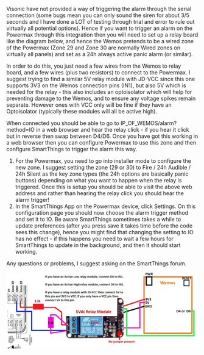 Visonic have not provided a way of triggering the alarm through the serial connection (some bugs mean you can only sound the siren for about 3/5 seconds and I have done a LOT of testing through trial and error to rule out virtually all potential options). Hence if you want to trigger an alarm on the Powermax through this integration then you will need to set up a relay board like the diagram below, and hence the Wemos pretends to be a wired zone of the Powermax (Zone 29 and Zone 30 are normally Wired zones on virtually all panels) and set as a 24h always active panic alarm (or similar).

In order to do this, you just need a few wires from the Wemos to relay board, and a few wires (plus two resistors) to connect to the Powermax. I suggest trying to find a similar 5V relay module with JD-VCC since this one supports 3V3 on the Wemos connection pins (IN1), but also 5V which is needed for the relay - this also includes an optoisolator which will help for preventing damage to the Wemos, and to ensure any voltage spikes remain separate. However ones with VCC only will be fine if they have an Optoisolator (typically these modules will all be active high).

When connected you should be able to go to IP_OF_WEMOS/alarm?method=IO in a web browser and hear the relay click - if you hear it click but in reverse then swap between D4/D6. Once you have got this working in a web browser then you can configure Powermax to use this zone and then configure SmartThings to trigger the alarm this way.
1) For the Powermax, you need to go into installer mode to configure the new zone. I suggest setting the zone (29 or 30) to Fire / 24h Audible / 24h Silent as the key zone types (the 24h options are basically panic buttons) depending on what you want to happen when the relay is triggered. Once this is setup you should be able to visit the above web address and rather than hearing the relay click you should hear the alarm trigger!
2) In the SmartThings App on the Powermax device, click Settings. On this configuration page you should now choose the alarm trigger method and set it to IO. Be aware SmartThings sometimes takes a while to update preferences (after you press save it takes time before the code sees this change), hence you might find that changing the setting to IO has no effect - if this happens you need to wait a few hours for SmartThings to update in the background, and then it should start working.

Any questions or problems, I suggest asking on the SmartThings forum.

![Connections to Trigger an Alarm](AlarmTriggerConnections.jpg)
